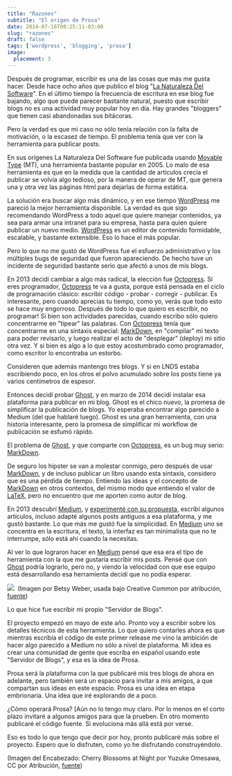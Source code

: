 ```yaml
---
title: "Razones"
subtitle: "El origen de Prosa"
date: 2014-07-16T08:25:11-03:00
slug: "razones"
draft: false
tags: ['wordpress', 'blogging', 'prosa']
image:
  placement: 3
---
```


Después de programar, escribir es una de las cosas que más me gusta
hacer. Desde hace ocho años que publico el blog 
"[La Naturaleza Del Software](https://www.lnds.net/)". 
En el último tiempo la frecuencia de
escritura en ese blog fue bajando, algo que puede parecer bastante
natural, puesto que escribir blogs no es una actividad muy popular hoy
en día. Hay grandes "bloggers" que tienen casi abandonadas sus
bitácoras.

Pero la verdad es que mi caso no sólo tenía relación con la falta de
motivación, o la escasez de tiempo. El problema tenía que ver con la
herramienta para publicar posts.

En sus orígenes La Naturaleza Del Software fue publicada usando 
[Movable Type](https://movabletype.org/) (MT), una herramienta bastante popular
en 2005. Lo malo de esa herramienta es que en la medida que la cantidad
de artículos crecía el publicar se volvía algo tedioso, por la manera de
operar de MT, que genera una y otra vez las páginas html para dejarlas
de forma estática. 

La solución era buscar algo más dinámico, y en ese tiempo
[WordPress](https://wordpress.org/) me pareció la mejor herramienta
disponible. La verdad es que sigo recomendando WordPress a todo aquel
que quiere manejar contenidos, ya sea para armar una intranet para su
empresa, hasta para quien quiere publicar un nuevo medio.
[WordPress](https://wordpress.org/) es un editor de contenido
formidable, escalable, y bastante extensible. Eso lo hace el más
popular.

Pero lo que no me gustó de WordPress fue el esfuerzo administrativo y
los múltiples bugs de seguridad que fueron apareciendo. De hecho tuve un
incidente de seguridad bastante serio que afectó a unos de mis blogs. 

En 2013 decidí cambiar a algo más radical, la elección fue
[Octopress](http://octopress.org/). Si eres programador,
[Octopress](http://octopress.org/) te va a gusta, porque está pensada en
el ciclo de programación clásico: escribir código - probar - corregir -
publicar. Es interesante, pero cuando aprecias tu tiempo, como yo, verás
que todo esto se hace muy engorroso. Después de todo lo que quiero es
escribir, no programar! Si bien son actividades parecidas, cuando
escribo sólo quiero concentrarme en "tipear" las palabras. Con
[Octopress](http://octopress.org/) tenía que concentrarme en una
sintaxis especial: [MarkDown](http://es.wikipedia.org/wiki/Markdown), en
"compilar" mi texto para poder revisarlo, y luego realizar el acto de
"desplegar" (deploy) mi sitio otra vez. Y si bien es algo a lo que
estoy acostumbrado como programador, como escritor lo encontraba un
estorbo.

Consideren que además mantengo tres blogs. Y si en LNDS estaba
escribiendo poco, en los otros el polvo acumulado sobre los posts tiene
ya varios centímetros de espesor.

Entonces decidí probar [Ghost](https://ghost.org/), y en marzo de 2014
decidí instalar esa plataforma para publicar en mi blog. Ghost es el
chico nuevo, la promesa de simplificar la publicación de blogs. Yo
esperaba encontrar algo parecido a Medium (del que hablaré luego). Ghost
es una gran herramienta, con una historia interesante, pero la promesa
de simplificar mi workflow de publicación se esfumó
rápido.

El problema de [Ghost](https://ghost.org/), y que comparte con
[Octopress](http://octopress.org/), es un bug muy serio:
[MarkDown](http://es.wikipedia.org/wiki/Markdown). 

De seguro los hipster se van a molestar conmigo, pero después de usar
[MarkDown](http://es.wikipedia.org/wiki/Markdown), y de incluso publicar
un libro usando esta sintaxis, considero que es una pérdida de tiempo.
Entiendo las ideas y el concepto de
[MarkDown](http://es.wikipedia.org/wiki/Markdown) en otros contextos,
del mismo modo que entiendo el valor de
[LaTeX](http://es.wikipedia.org/wiki/LaTeX), pero no encuentro que me
aporten como autor de blog.

En 2013 descubrí [Medium](https://medium.com/), y [experimenté con su
propuesta](https://medium.com/@lnds), escribí algunos artículos, incluso
adapté algunos posts antiguos a esa plataforma, y me gustó bastante. Lo
que más me gustó fue la simplicidad. En [Medium](http://medium.com/) uno
se concentra en la escritura, el texto, la interfaz es tan minimalista
que no te interrumpe, sólo está ahí cuando la
necesitas.

Al ver lo que lograron hacer en [Medium](http://medium.com/) pensé que
esa era el tipo de herramienta con la que me gustaría escribir mis
posts. Pensé que con [Ghost](https://ghost.org/) podría lograrlo, pero
no, y viendo la velocidad con que ese equipo está desarrollando esa
herramienta decidí que no podía
esperar.

![](https://d2dspjyoh5c79p.cloudfront.net/6729b6e5-0d4c-11e4-8f0b-43e69d919221-437b93b0)
 (Imagen por Betsy Weber, usada bajo Creative Common por atribución,
[fuente](https://www.flickr.com/photos/betsyweber/5056456666/in/photolist-8GPEpm-8GLvBk-8gfJBa-7RFbWk-7nMLFu-8GxUXm-9dyrJ6-bUmNEK-6MUipe-bxbLZS-ayE1cj-4MjX4G-8SMn4v-8Fwebc-8GPEvd-9aZXdT-ebgdiP-ct8567-bqAPYG-csTPvG-dbsb2f-5LAAqg-a83CsR-5GdXJK-69PYkV-8nFKzL-7EbFiv-6QWc7V-ayFuVa-3q5rBx-mBXu8-66omXz-cqp1eN-6ngZdy-cteFCC-ndU8Rp-h9kWAH-8FDxBW-7YPYLk-6qTsQD-ct96rC-iRgqCn-cyfWCj-6HifPs-8HdX3B-DGgAN-7EbFjt-gnU9uD-bn4Efe-6aTp8s))
    

Lo que hice fue escribir mi propio "Servidor de Blogs". 

El proyecto empezó en mayo de este año. Pronto voy a escribir sobre los
detalles técnicos de esta herramienta. Lo que quiero contarles ahora es
que mientras escribía el código de este primer release me vino la
ambición de hacer algo parecido a Medium no sólo a nivel de plataforma.
Mi idea es crear una comunidad de gente que escriba en español usando
este "Servidor de Blogs", y esa es la idea de Prosa. 

Prosa será la plataforma con la que publicaré mis tres blogs de ahora
en adelante, pero también será un espacio para invitar a mis amigos, a
que compartan sus ideas en este espacio. Prosa es una idea en etapa
embrionaria. Una idea que iré explorando de a
poco.

¿Cómo operará Prosa? [Aún no lo tengo muy claro. Por lo menos en el
corto plazo invitaré a algunos amigos para que la prueben. En otro
momento publicaré el código fuente. Si evoluciona más allá está por
verse.

Eso es todo lo que tengo que decir por hoy, pronto publicaré más sobre
el proyecto. Espero que lo disfruten, como yo he disfrutando
construyéndolo.


(Imagen del Encabezado: Cherry Blossoms at Night por Yuzuke Omesawa, CC
por Atribución, [fuente](https://www.flickr.com/photos/umezy12/13581960595/in/photolist-mGc6Gp-3SP4K-4fWPPB-98nmD3-bq4Umt-jfnpAv-6ZRR3E-aZaA3c-gVMf1-h9jHUy-9828ct-4fWNtK-eLYruF-b2Dqma-bvEa1j-b2DqyK-b2Dqge-b2Dq8B-b2Dr2k-b2DqAz-b2DqoV-b2DrnB-b2Dqvr-b2Dr6e-b2Dqat-8GLw3R-fENGPA-4VNXsS-b2Drei-b2Dqqr-b2DqjF-b2Dri4-b2Dr9p-cF2oYu-cBDaD9-8HdYrc-6ZMZpB-vb8SN-aQbqCc-ddzXWy-b13VJB-8sdQFe-ctfHRj-ctfDcY-ctfyAC-ctfLx7-ctfKS1-ctfLmd-ctfC5C-ctfL17))


